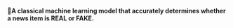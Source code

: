 :newspaper:**A classical machine learning model that accurately determines whether a news item is REAL or FAKE.**
